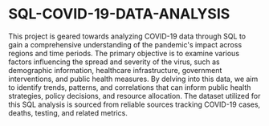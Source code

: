 # SQL-COVID-19-DATA-ANALYSIS

This project is geared towards analyzing COVID-19 data through SQL to gain a comprehensive understanding of the pandemic's impact across regions and time periods. The primary objective is to examine various factors influencing the spread and severity of the virus, such as demographic information, healthcare infrastructure, government interventions, and public health measures. By delving into this data, we aim to identify trends, patterns, and correlations that can inform public health strategies, policy decisions, and resource allocation. The dataset utilized for this SQL analysis is sourced from reliable sources tracking COVID-19 cases, deaths, testing, and related metrics.
